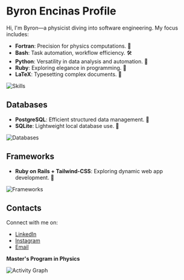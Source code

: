 # Byron Encinas Profile

Hi, I'm Byron—a physicist diving into software engineering. My focus includes:

- **Fortran**: Precision for physics computations. 🧮
- **Bash**: Task automation, workflow efficiency. 🛠️
- **Python**: Versatility in data analysis and automation. 🐍
- **Ruby**: Exploring elegance in programming. 💎
- **LaTeX**: Typesetting complex documents. 📝

![Skills](https://skillicons.dev/icons?i=fortran,bash,python,ruby,latex)

## Databases

- **PostgreSQL**: Efficient structured data management. 🐘
- **SQLite**: Lightweight local database use. 📁

![Databases](https://skillicons.dev/icons?i=sqlite,postgresql)

## Frameworks

- **Ruby on Rails + Tailwind-CSS**: Exploring dynamic web app development. 🚄

![Frameworks](https://skillicons.dev/icons?i=rails,tailwind)

## Contacts

Connect with me on:

- [LinkedIn](https://www.linkedin.com/in/byron-encinas-velazquez/)
- [Instagram](https://www.instagram.com/byron.en.ve/)
- [Email](mailto:byron_encinas@outlook.com)

**Master's Program in Physics**

![Activity Graph](https://github-readme-stats.vercel.app/api?username=ByronEncinas&show_icons=true&hide_border=true)
